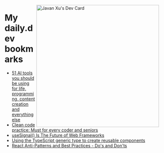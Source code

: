 
<a href="https://app.daily.dev/JavanXU"><img align="right" src="https://api.daily.dev/devcards/e45a150971844cd6959a94bb94e861ea.png?r=quw" width="400" alt="Javan Xu's Dev Card"/></a>

# My daily.dev bookmarks
<!-- daily.dev BOOKMARKS:START -->
- [51 AI tools you should be using for life, programming, content creation and everything else](https://app.daily.dev/posts/pQ1C_UW-z?utm_source=rss&utm_medium=bookmarks&utm_campaign=6ueXw3FRNQzpNtewCDbI6)
- [Clean code practice: Must for every coder and seniors](https://app.daily.dev/posts/6wYvij1MG?utm_source=rss&utm_medium=bookmarks&utm_campaign=6ueXw3FRNQzpNtewCDbI6)
- [useSignal&lpar;&rpar; Is The Future of Web Frameworks](https://app.daily.dev/posts/LHjfaYk3h?utm_source=rss&utm_medium=bookmarks&utm_campaign=6ueXw3FRNQzpNtewCDbI6)
- [Using the TypeScript generic type to create reusable components](https://app.daily.dev/posts/wAxcBNYcM?utm_source=rss&utm_medium=bookmarks&utm_campaign=6ueXw3FRNQzpNtewCDbI6)
- [React Anti-Patterns and Best Practices - Do&#39;s and Don&#39;ts](https://app.daily.dev/posts/7jMAvbnSk?utm_source=rss&utm_medium=bookmarks&utm_campaign=6ueXw3FRNQzpNtewCDbI6)
<!-- daily.dev BOOKMARKS:END -->
